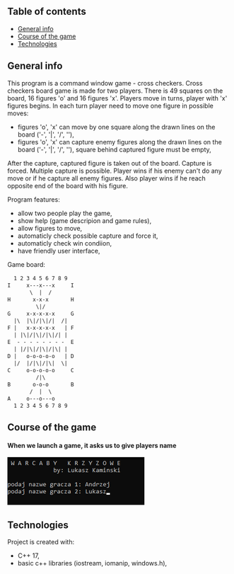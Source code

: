 ## Table of contents
* [General info](#general-info)
* [Course of the game](#course-of-the-game)
* [Technologies](#technologies) 


## General info
This program is a command window game - cross checkers.
Cross checkers board game is made for two players.
There is 49 squares on the board, 16 figures 'o' and 16 figures 'x'.
Players move in turns, player with 'x' figures begins.
In each turn player need to move one figure in possible moves:
* figures 'o', 'x' can move by one square  along the drawn lines on the board ('-', '|', '/', '\'),
* figures 'o', 'x' can capture enemy figures along the drawn lines on the board ('-', '|', '/', '\'),
  square behind captured figure must be empty,
  
After the capture, captured figure is taken out of the board. Capture is forced. Multiple capture is possible.
Player wins if his enemy can't do any move or if he capture all enemy figures.
Also player wins if he reach opposite end of the board with his figure.

Program features:
* allow two people play the game,
* show help (game descripion and game rules),
* allow figures to move,
* automaticly check possible capture and force it,
* automaticly check win condiion,
* have friendly user interface,

Game board:
```
  1 2 3 4 5 6 7 8 9
I     x---x---x     I
       \  |  /
H       x-x-x       H
         \|/   
G     x-x-x-x-x     G 
  |\  |\|/|\|/|  /|
F |   x-x-x-x-x   | F
  | |\|/|\|/|\|/| | 
E  - - - - - - - -  E
  | |/|\|/|\|/|\| | 
D |   o-o-o-o-o   | D
  |/  |/|\|/|\|  \|
C     o-o-o-o-o     C 
         /|\
B       o-o-o       B 
       /  |  \ 
A     o---o---o
  1 2 3 4 5 6 7 8 9	   
```

## Course of the game

#### When we launch a game, it asks us to give players name
![player names](/img/playernames.png)

## Technologies
Project is created with:
* C++ 17,
* basic c++ libraries (iostream, iomanip, windows.h),